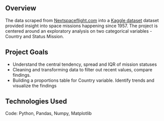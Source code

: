 ## Overview
The data scraped from [Nextspaceflight.com](https://nextspaceflight.com/launches/past/?search=) into a [Kaggle dataset](https://www.kaggle.com/datasets/agirlcoding/all-space-missions-from-1957) dataset provided insight into space missions happening since 1957.
The project is centered around an exploratory analysis on two categorical variables - Country and Status Mission.

## Project Goals
- Understand the central tendency, spread and IQR of mission statuses
- Cleaning and transforming data to filter out recent values, compare findings.
- Building a proportions table for Country variable. Identify trends and visualize the findings

## Technologies Used
Code: Python, Pandas, Numpy, Matplotlib
